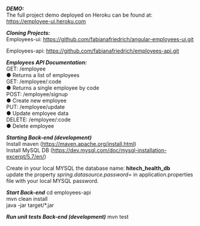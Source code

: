 _**DEMO:**_<br/>
The full project demo deployed on Heroku can be found at: https://employee-ui.heroku.com

**_Cloning Projects:_**<br/>
Employees-ui: https://github.com/fabianafriedrich/angular-employees-ui.git

Employees-api: https://github.com/fabianafriedrich/employees-api.git

_**Employees API Documentation:**_<br/>
GET: /employee<br/>
● Returns a list of employees<br/>
GET: /employee/:code<br/>
● Returns a single employee by code<br/>
POST: /employee/signup<br/>
● Create new employee<br/>
PUT: /employee/update<br/>
● Update employee data<br/>
DELETE: /employee/:code<br/>
● Delete employee

**_Starting Back-end (development)_**<br/>
Install maven (https://maven.apache.org/install.html)<br/>
Install MySQL DB (https://dev.mysql.com/doc/mysql-installation-excerpt/5.7/en/)<br/>

Create in your local MYSQL the database name: **hitech_health_db**<br/>
update the property _spring.datasource.password=_ in application.properties file with your local MYSQL password.<br/>

_**Start Back-end**_
cd employees-api<br/>
mvn clean install<br/>
java -jar target/*.jar<br/>

_**Run unit tests Back-end (development)**_
mvn test

